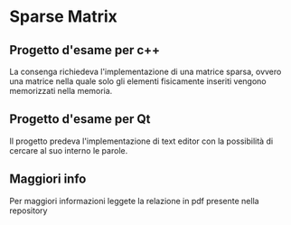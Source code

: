 # Sparse Matrix
## Progetto d'esame per c++

La consenga richiedeva l'implementazione di una matrice sparsa, ovvero una matrice nella quale solo gli elementi fisicamente inseriti vengono memorizzati nella memoria.

## Progetto d'esame per Qt

Il progetto predeva l'implementazione di text editor con la possibilità di cercare al suo interno le parole.

## Maggiori info

Per maggiori informazioni leggete la relazione in pdf presente nella repository
